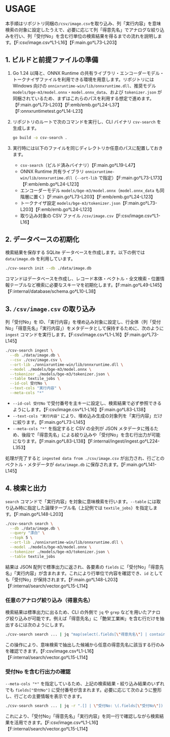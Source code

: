 # USAGE

本手順はリポジトリ同梱の`/csv/image.csv`を取り込み、列「実行内容」を意味検索の対象に設定したうえで、必要に応じて列「得意先名」でアナログな絞り込みを行い、列「受付No」を含む行単位の検索結果を得るまでの流れを説明します。【F:csv/image.csv†L1-L16】【F:main.go†L73-L203】

## 1. ビルドと前提ファイルの準備

1. Go 1.24 以降と、ONNX Runtime の共有ライブラリ・エンコーダーモデル・トークナイザファイルを利用できる環境を用意します。リポジトリには Windows 向けの `onnixruntime-win/lib/onnxruntime.dll`、推奨モデル `models/bge-m3/model.onnx`・`model.onnx_data`、および `tokenizer.json` が同梱されているため、まずはこれらのパスを利用する想定で進めます。【F:main.go†L73-L203】【F:emb/emb.go†L24-L37】【F:onnxruntimetest.go†L14-L23】
2. リポジトリのルートで次のコマンドを実行し、CLI バイナリ `csv-search` を生成します。

   ```bash
   go build -o csv-search .
   ```

3. 実行時には以下のファイルを同じディレクトリか任意のパスに配置しておきます。
   - `csv-search`（ビルド済みバイナリ）【F:main.go†L19-L47】
   - ONNX Runtime 共有ライブラリ `onnixruntime-win/lib/onnxruntime.dll`（`--ort-lib` で指定）【F:main.go†L73-L173】【F:emb/emb.go†L24-L123】
   - エンコーダーモデル `models/bge-m3/model.onnx`（`model.onnx_data` も同階層に置く）【F:main.go†L73-L203】【F:emb/emb.go†L24-L123】
   - トークナイザ設定 `models/bge-m3/tokenizer.json`【F:main.go†L73-L203】【F:emb/emb.go†L24-L123】
   - 取り込み対象の CSV ファイル `/csv/image.csv`【F:csv/image.csv†L1-L16】

## 2. データベースの初期化

検索結果を保存する SQLite データベースを作成します。以下の例では `data/image.db` を利用しています。

```bash
./csv-search init --db ./data/image.db
```

コマンドはデータベースを作成し、レコード本体・ベクトル・全文検索・位置情報テーブルなど検索に必要なスキーマを初期化します。【F:main.go†L49-L145】【F:internal/database/schema.go†L10-L38】

## 3. `/csv/image.csv` の取り込み

列「受付No」を ID、「実行内容」を埋め込み対象に設定し、行全体（列「受付No」「得意先名」「実行内容」）をメタデータとして保持するために、次のように `ingest` コマンドを実行します。【F:csv/image.csv†L1-L16】【F:main.go†L73-L145】

```bash
./csv-search ingest \
  --db ./data/image.db \
  --csv ./csv/image.csv \
  --ort-lib ./onnixruntime-win/lib/onnxruntime.dll \
  --model ./models/bge-m3/model.onnx \
  --tokenizer ./models/bge-m3/tokenizer.json \
  --table textile_jobs \
  --id-col 受付No \
  --text-cols "実行内容" \
  --meta-cols "*"
```

- `--id-col 受付No` で受付番号を主キーに設定し、検索結果で必ず参照できるようにします。【F:csv/image.csv†L1-L16】【F:main.go†L83-L138】
- `--text-cols "実行内容"` により、埋め込み生成の対象列を「実行内容」だけに絞ります。【F:main.go†L73-L145】
- `--meta-cols "*"` を指定すると CSV の全列が JSON メタデータに残るため、後段で「得意先名」による絞り込みや「受付No」を含む行出力が可能になります。【F:main.go†L83-L138】【F:internal/ingest/ingest.go†L224-L353】

処理が完了すると `ingested data from ./csv/image.csv` が出力され、行ごとのベクトル・メタデータが `data/image.db` に保存されます。【F:main.go†L141-L145】

## 4. 検索と出力

`search` コマンドで「実行内容」を対象に意味検索を行います。`--table` には取り込み時に指定した論理テーブル名（上記例では `textile_jobs`）を指定します。【F:main.go†L148-L203】

```bash
./csv-search search \
  --db ./data/image.db \
  --query "漂白" \
  --topk 5 \
  --ort-lib ./onnixruntime-win/lib/onnxruntime.dll \
  --model ./models/bge-m3/model.onnx \
  --tokenizer ./models/bge-m3/tokenizer.json \
  --table textile_jobs
```

結果は JSON 配列で標準出力に返され、各要素の `fields` に「受付No」「得意先名」「実行内容」が含まれます。これにより行単位で内容を確認でき、`id` としても「受付No」が保持されます。【F:main.go†L148-L203】【F:internal/search/vector.go†L15-L114】

### 任意のアナログ絞り込み（得意先名）

検索結果は標準出力に出るため、CLI の外側で `jq` や `grep` などを用いたアナログ絞り込みが可能です。例えば「得意先名」に「艶栄工業㈱」を含む行だけを抽出するには次のようにします。

```bash
./csv-search search ... | jq "map(select(.fields[\"得意先名\"] | contains(\"艶栄工業㈱\")))"
```

この操作により、意味検索で抽出した候補から任意の得意先名に該当する行のみを確認できます。【F:csv/image.csv†L1-L16】【F:internal/search/vector.go†L15-L114】

### 受付No を含む行出力の確認

`--meta-cols "*"` を指定しているため、上記の検索結果・絞り込み結果のいずれでも `fields["受付No"]` に受付番号が含まれます。必要に応じて次のように整形し、行ごとの主要情報を表示できます。

```bash
./csv-search search ... | jq -r ".[] | \"受付No: \(.fields[\"受付No\"]) / 得意先名: \(.fields[\"得意先名\"]) / 実行内容: \(.fields[\"実行内容\"])\""
```

これにより、「受付No」「得意先名」「実行内容」を同一行で確認しながら検索結果を活用できます。【F:csv/image.csv†L1-L16】【F:internal/search/vector.go†L15-L114】
